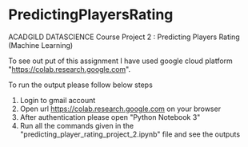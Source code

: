 # PredictingPlayersRating
ACADGILD DATASCIENCE Course Project 2 : Predicting Players Rating (Machine Learning)

To see out put of this assignment I have used google cloud platform "https://colab.research.google.com". 

To run the output please follow below steps

1. Login to gmail account
2. Open url https://colab.research.google.com on your browser
3. After authentication please open "Python Notebook 3" 
4. Run all the commands given in the "predicting_player_rating_project_2.ipynb" file and see the outputs
